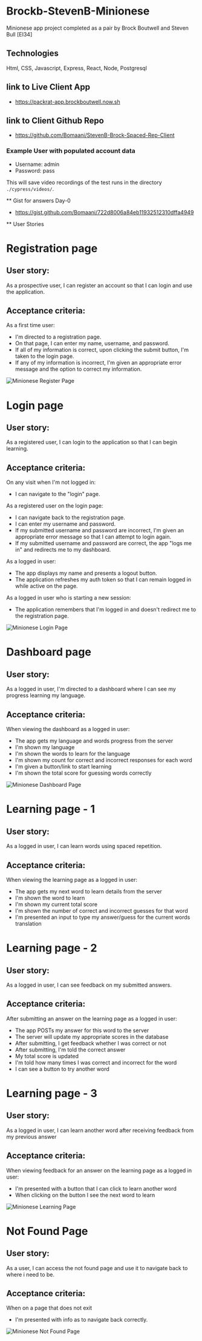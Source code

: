 # Brockb-StevenB-Minionese 

Minionese app project completed as a pair by Brock Boutwell and Steven Bull [EI34]

## Technologies

Html, CSS, Javascript, Express, React, Node, Postgresql

## link to Live Client App 
* https://packrat-app.brockboutwell.now.sh

## link to Client Github Repo 
* https://github.com/Bomaani/StevenB-Brock-Spaced-Rep-Client


### Example User with populated account data

* Username: admin
* Password: pass

This will save video recordings of the test runs in the directory `./cypress/videos/`.


** Gist for answers Day-0
- https://gist.github.com/Bomaani/722d8006a84eb11932512310dffa4949

** User Stories

# Registration page
## User story:

As a prospective user, I can register an account so that I can login and use the application.

## Acceptance criteria:

As a first time user:
- I'm directed to a registration page.
- On that page, I can enter my name, username, and password.
- If all of my information is correct, upon clicking the submit button, I'm taken to the login page.
- If any of my information is incorrect, I'm given an appropriate error message and the option to correct my information.

![Minionese Register Page](/images/screenshot1.png "Minionese")

# Login page
## User story:

As a registered user, I can login to the application so that I can begin learning.

## Acceptance criteria:

On any visit when I'm not logged in:
- I can navigate to the "login" page.

As a registered user on the login page:
- I can navigate back to the registration page.
- I can enter my username and password.
- If my submitted username and password are incorrect, I'm given an appropriate error message so that I can attempt to login again.
- If my submitted username and password are correct, the app "logs me in" and redirects me to my dashboard.

As a logged in user:
- The app displays my name and presents a logout button.
- The application refreshes my auth token so that I can remain logged in while active on the page.

As a logged in user who is starting a new session:
- The application remembers that I'm logged in and doesn't redirect me to the registration page.

![Minionese Login Page](/images/screenshot2.png "Minionese")

# Dashboard page
## User story:

As a logged in user, I'm directed to a dashboard where I can see my progress learning my language.

## Acceptance criteria:

When viewing the dashboard as a logged in user:

- The app gets my language and words progress from the server
- I'm shown my language
- I'm shown the words to learn for the language
- I'm shown my count for correct and incorrect responses for each word
- I'm given a button/link to start learning
- I'm shown the total score for guessing words correctly

![Minionese Dashboard Page](/images/screenshot3.png "Minionese")

# Learning page - 1
## User story:

As a logged in user, I can learn words using spaced repetition.

## Acceptance criteria:

When viewing the learning page as a logged in user:

- The app gets my next word to learn details from the server
- I'm shown the word to learn
- I'm shown my current total score
- I'm shown the number of correct and incorrect guesses for that word
- I'm presented an input to type my answer/guess for the current words translation

# Learning page - 2
## User story:

As a logged in user, I can see feedback on my submitted answers.

## Acceptance criteria:

After submitting an answer on the learning page as a logged in user:

- The app POSTs my answer for this word to the server
- The server will update my appropriate scores in the database
- After submitting, I get feedback whether I was correct or not
- After submitting, I'm told the correct answer
- My total score is updated
- I'm told how many times I was correct and incorrect for the word
- I can see a button to try another word

# Learning page - 3
## User story:

As a logged in user, I can learn another word after receiving feedback from my previous answer

## Acceptance criteria:

When viewing feedback for an answer on the learning page as a logged in user:

- I'm presented with a button that I can click to learn another word
- When clicking on the button I see the next word to learn

![Minionese Learning Page](/images/screenshot4.png "Minionese")

# Not Found Page 
## User story:

As a user, I can access the not found page and use it to navigate back to where i need to be.

## Acceptance criteria:

When on a page that does not exit

- I'm presented with info as to navigate back correctly.

![Minionese Not Found Page](/images/screenshot5.png "Minionese")

